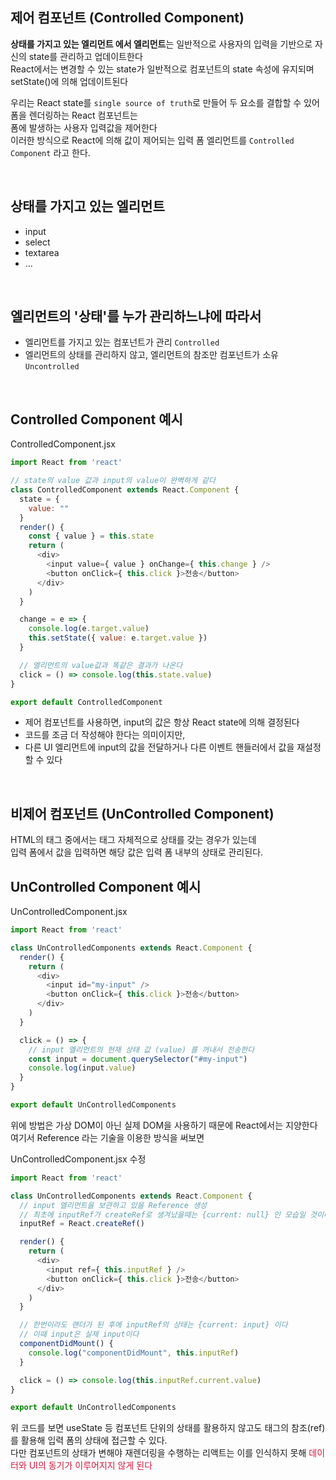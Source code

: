 ## 제어 컴포넌트 (Controlled Component)
<b>상태를 가지고 있는 엘리먼트 에서 엘리먼트</b>는 일반적으로 사용자의 입력을 기반으로 자신의 state를 관리하고 업데이트한다 <br />
React에서는 변경할 수 있는 state가 일반적으로 컴포넌트의 state 속성에 유지되며 setState()에 의해 업데이트된다 <br />

우리는 React state를 `single source of truth`로 만들어 두 요소를 결합할 수 있어 폼을 렌더링하는 React 컴포넌트는 <br />
폼에 발생하는 사용자 입력값을 제어한다 <br />
이러한 방식으로 React에 의해 값이 제어되는 입력 폼 엘리먼트를 `Controlled Component` 라고 한다.

<br />

## 상태를 가지고 있는 엘리먼트
- input
- select
- textarea
- ...
<br />

## 엘리먼트의 '상태'를 누가 관리하느냐에 따라서
- 엘리먼트를 가지고 있는 컴포넌트가 관리 `Controlled`
- 엘리먼트의 상태를 관리하지 않고, 엘리먼트의 참조만 컴포넌트가 소유 `Uncontrolled`
<br />

## Controlled Component 예시
ControlledComponent.jsx
```javascript
import React from 'react'

// state의 value 값과 input의 value이 완벽하게 같다
class ControlledComponent extends React.Component {
  state = {
    value: ""
  }
  render() {
    const { value } = this.state
    return (
      <div>
        <input value={ value } onChange={ this.change } />
        <button onClick={ this.click }>전송</button>
      </div>
    )
  }

  change = e => {
    console.log(e.target.value)
    this.setState({ value: e.target.value })
  }

  // 엘리먼트의 value값과 똑같은 결과가 나온다
  click = () => console.log(this.state.value)
}

export default ControlledComponent
```

- 제어 컴포넌트를 사용하면, input의 값은 항상 React state에 의해 결정된다 
- 코드를 조금 더 작성해야 한다는 의미이지만, 
- 다른 UI 엘리먼트에 input의 값을 전달하거나 다른 이벤트 핸들러에서 값을 재설정할 수 있다
<br />

## 비제어 컴포넌트 (UnControlled Component)
HTML의 태그 중에서는 태그 자체적으로 상태를 갖는 경우가 있는데 <br />
입력 폼에서 값을 입력하면 해당 값은 입력 폼 내부의 상태로 관리된다.
<br />

## UnControlled Component 예시
UnControlledComponent.jsx
```javascript
import React from 'react'

class UnControlledComponents extends React.Component {
  render() {
    return (
      <div>
        <input id="my-input" />
        <button onClick={ this.click }>전송</button>
      </div>
    )
  }

  click = () => {
    // input 엘리먼트의 현재 상태 값 (value) 를 꺼내서 전송한다
    const input = document.querySelector("#my-input")
    console.log(input.value)
  }
}

export default UnControlledComponents
```
위에 방법은 가상 DOM이 아닌 실제 DOM을 사용하기 때문에 React에서는 지양한다 <br />
여기서 Reference 라는 기술을 이용한 방식을 써보면

UnControlledComponent.jsx 수정
```javascript
import React from 'react'

class UnControlledComponents extends React.Component {
  // input 엘리먼트을 보관하고 있을 Reference 생성
  // 최초에 inputRef가 createRef로 생겨났을때는 {current: null} 인 모습일 것이다
  inputRef = React.createRef()

  render() {
    return (
      <div>
        <input ref={ this.inputRef } />
        <button onClick={ this.click }>전송</button>
      </div>
    )
  }

  // 한번이라도 랜더가 된 후에 inputRef의 상태는 {current: input} 이다
  // 이때 input은 실제 input이다
  componentDidMount() {
    console.log("componentDidMount", this.inputRef)
  }

  click = () => console.log(this.inputRef.current.value)
}

export default UnControlledComponents
```

위 코드를 보면 useState 등 컴포넌트 단위의 상태를 활용하지 않고도 태그의 참조(ref)를 활용해 입력 폼의 상태에 접근할 수 있다.  <br />
다만 컴포넌트의 상태가 변해야 재렌더링을 수행하는 리액트는 이를 인식하지 못해 <span style="color:crimson">데이터와 UI의 동기가 이루어지지 않게 된다</span>
